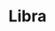 ---
codehost: https://github.com/https://github.com/libra
facebook: https://facebook.com/LibraAssociation
instagram: https://instagram.com/libra
logohandle: libra
sort: libra
title: Libra
twitter: https://x.com/libra_
website: https://libra.org/en-US/
wikipedia: https://en.wikipedia.org/wiki/Libra_(cryptocurrency)
---